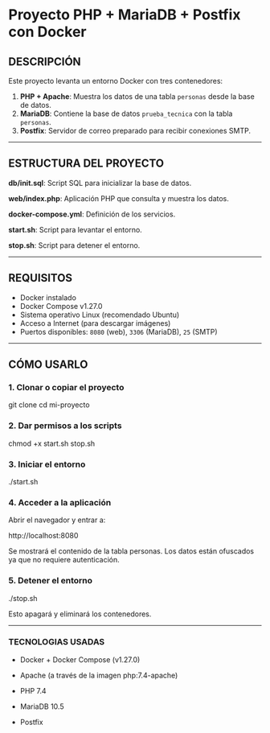# Proyecto PHP + MariaDB + Postfix con Docker

## DESCRIPCIÓN

Este proyecto levanta un entorno Docker con tres contenedores:

1. **PHP + Apache**: Muestra los datos de una tabla `personas` desde la base de datos.
2. **MariaDB**: Contiene la base de datos `prueba_tecnica` con la tabla `personas`.
3. **Postfix**: Servidor de correo preparado para recibir conexiones SMTP. 

---

## ESTRUCTURA DEL PROYECTO

**db/init.sql**: Script SQL para inicializar la base de datos.

**web/index.php**: Aplicación PHP que consulta y muestra los datos.

**docker-compose.yml**: Definición de los servicios.

**start.sh**: Script para levantar el entorno.

**stop.sh**: Script para detener el entorno.

---

## REQUISITOS

- Docker instalado
- Docker Compose v1.27.0
- Sistema operativo Linux (recomendado Ubuntu)
- Acceso a Internet (para descargar imágenes)
- Puertos disponibles: `8080` (web), `3306` (MariaDB), `25` (SMTP)

---

## CÓMO USARLO

### 1. Clonar o copiar el proyecto

git clone <repositorio>
cd mi-proyecto

### 2. Dar permisos a los scripts

chmod +x start.sh stop.sh


### 3. Iniciar el entorno

./start.sh


### 4. Acceder a la aplicación

Abrir el navegador y entrar a:

http://localhost:8080

Se mostrará el contenido de la tabla personas. Los datos están ofuscados ya que no requiere autenticación.


### 5. Detener el entorno
./stop.sh

Esto apagará y eliminará los contenedores.

---

### TECNOLOGIAS USADAS

- Docker + Docker Compose (v1.27.0)

- Apache (a través de la imagen php:7.4-apache)

- PHP 7.4

- MariaDB 10.5

- Postfix


